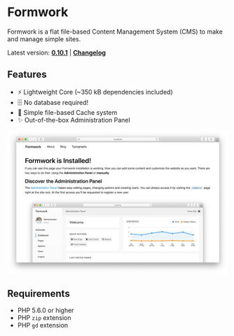 # Formwork
Formwork is a flat file-based Content Management System (CMS) to make and manage simple sites.

Latest version: [**0.10.1**](https://github.com/giuscris/formwork/releases/tag/0.10.1) | [**Changelog**](CHANGELOG.md)

## Features
 * ⚡️ Lightweight Core (~350 kB dependencies included)
 * 🗄 No database required!
 * 📑 Simple file-based Cache system
 * ✨ Out-of-the-box Administration Panel

![](assets/images/formwork.png)

## Requirements
 * PHP 5.6.0 or higher
 * PHP `zip` extension
 * PHP `gd` extension
